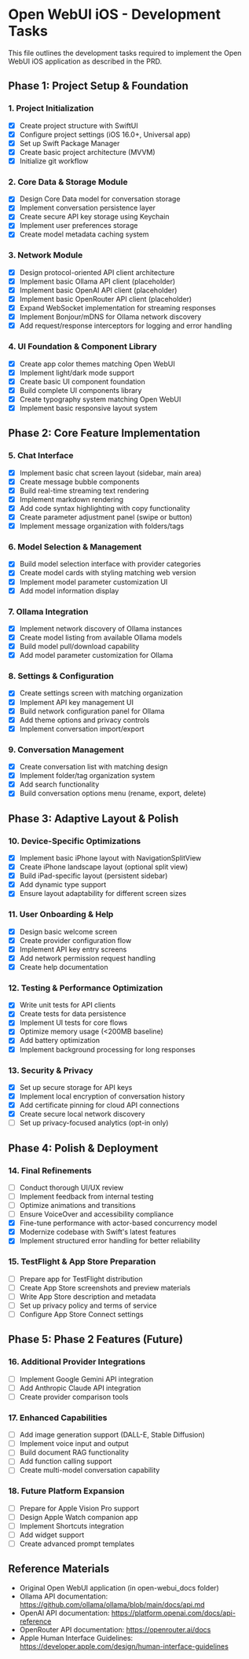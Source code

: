 # Open WebUI iOS - Development Tasks

This file outlines the development tasks required to implement the Open WebUI iOS application as described in the PRD.

## Phase 1: Project Setup & Foundation

### 1. Project Initialization
- [x] Create project structure with SwiftUI
- [x] Configure project settings (iOS 16.0+, Universal app)
- [x] Set up Swift Package Manager
- [x] Create basic project architecture (MVVM)
- [x] Initialize git workflow

### 2. Core Data & Storage Module
- [x] Design Core Data model for conversation storage
- [x] Implement conversation persistence layer
- [x] Create secure API key storage using Keychain
- [x] Implement user preferences storage
- [x] Create model metadata caching system

### 3. Network Module
- [x] Design protocol-oriented API client architecture
- [x] Implement basic Ollama API client (placeholder)
- [x] Implement basic OpenAI API client (placeholder)
- [x] Implement basic OpenRouter API client (placeholder)
- [x] Expand WebSocket implementation for streaming responses
- [x] Implement Bonjour/mDNS for Ollama network discovery
- [x] Add request/response interceptors for logging and error handling

### 4. UI Foundation & Component Library
- [x] Create app color themes matching Open WebUI
- [x] Implement light/dark mode support
- [x] Create basic UI component foundation
- [x] Build complete UI components library
- [x] Create typography system matching Open WebUI
- [x] Implement basic responsive layout system

## Phase 2: Core Feature Implementation

### 5. Chat Interface
- [x] Implement basic chat screen layout (sidebar, main area)
- [x] Create message bubble components
- [x] Build real-time streaming text rendering
- [x] Implement markdown rendering
- [x] Add code syntax highlighting with copy functionality
- [x] Create parameter adjustment panel (swipe or button)
- [x] Implement message organization with folders/tags

### 6. Model Selection & Management
- [x] Build model selection interface with provider categories
- [x] Create model cards with styling matching web version
- [x] Implement model parameter customization UI
- [x] Add model information display

### 7. Ollama Integration
- [x] Implement network discovery of Ollama instances
- [x] Create model listing from available Ollama models
- [x] Build model pull/download capability
- [x] Add model parameter customization for Ollama

### 8. Settings & Configuration
- [x] Create settings screen with matching organization
- [x] Implement API key management UI
- [x] Build network configuration panel for Ollama
- [x] Add theme options and privacy controls
- [x] Implement conversation import/export

### 9. Conversation Management
- [x] Create conversation list with matching design
- [x] Implement folder/tag organization system
- [x] Add search functionality
- [x] Build conversation options menu (rename, export, delete)

## Phase 3: Adaptive Layout & Polish

### 10. Device-Specific Optimizations
- [x] Implement basic iPhone layout with NavigationSplitView
- [x] Create iPhone landscape layout (optional split view)
- [x] Build iPad-specific layout (persistent sidebar)
- [x] Add dynamic type support
- [x] Ensure layout adaptability for different screen sizes

### 11. User Onboarding & Help
- [x] Design basic welcome screen
- [x] Create provider configuration flow
- [x] Implement API key entry screens
- [x] Add network permission request handling
- [x] Create help documentation

### 12. Testing & Performance Optimization
- [x] Write unit tests for API clients
- [x] Create tests for data persistence
- [x] Implement UI tests for core flows
- [x] Optimize memory usage (<200MB baseline)
- [x] Add battery optimization
- [x] Implement background processing for long responses

### 13. Security & Privacy
- [x] Set up secure storage for API keys
- [x] Implement local encryption of conversation history
- [x] Add certificate pinning for cloud API connections
- [x] Create secure local network discovery
- [ ] Set up privacy-focused analytics (opt-in only)

## Phase 4: Polish & Deployment

### 14. Final Refinements
- [ ] Conduct thorough UI/UX review
- [ ] Implement feedback from internal testing
- [ ] Optimize animations and transitions
- [ ] Ensure VoiceOver and accessibility compliance
- [x] Fine-tune performance with actor-based concurrency model
- [x] Modernize codebase with Swift's latest features
- [x] Implement structured error handling for better reliability

### 15. TestFlight & App Store Preparation
- [ ] Prepare app for TestFlight distribution
- [ ] Create App Store screenshots and preview materials
- [ ] Write App Store description and metadata
- [ ] Set up privacy policy and terms of service
- [ ] Configure App Store Connect settings

## Phase 5: Phase 2 Features (Future)

### 16. Additional Provider Integrations
- [ ] Implement Google Gemini API integration
- [ ] Add Anthropic Claude API integration
- [ ] Create provider comparison tools

### 17. Enhanced Capabilities
- [ ] Add image generation support (DALL-E, Stable Diffusion)
- [ ] Implement voice input and output
- [ ] Build document RAG functionality
- [ ] Add function calling support
- [ ] Create multi-model conversation capability

### 18. Future Platform Expansion
- [ ] Prepare for Apple Vision Pro support
- [ ] Design Apple Watch companion app
- [ ] Implement Shortcuts integration
- [ ] Add widget support
- [ ] Create advanced prompt templates

## Reference Materials

- Original Open WebUI application (in open-webui_docs folder)
- Ollama API documentation: https://github.com/ollama/ollama/blob/main/docs/api.md
- OpenAI API documentation: https://platform.openai.com/docs/api-reference
- OpenRouter API documentation: https://openrouter.ai/docs
- Apple Human Interface Guidelines: https://developer.apple.com/design/human-interface-guidelines